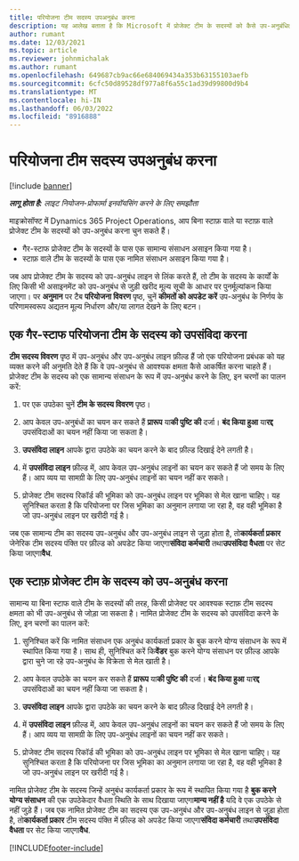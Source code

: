 ```yaml
---
title: परियोजना टीम सदस्य उपअनुबंध करना
description: यह आलेख बताता है कि Microsoft में प्रोजेक्ट टीम के सदस्यों को कैसे उप-अनुबंधित किया जाए।Dynamics 365 Project Operations
author: rumant
ms.date: 12/03/2021
ms.topic: article
ms.reviewer: johnmichalak
ms.author: rumant
ms.openlocfilehash: 649687cb9ac66e684069434a353b63155103aefb
ms.sourcegitcommit: 6cfc50d89528df977a8f6a55c1ad39d99800d9b4
ms.translationtype: MT
ms.contentlocale: hi-IN
ms.lasthandoff: 06/03/2022
ms.locfileid: "8916888"
---
```

# <a name="subcontracting-project-team-members"></a>परियोजना टीम सदस्य उपअनुबंध करना

[!include [banner](../../includes/dataverse-preview.md)]

_**लागू होता है:** लाइट नियोजन-प्रोफार्मा इनवॉयसिंग करने के लिए समझौता_

माइक्रोसॉफ्ट में Dynamics 365 Project Operations, आप बिना स्टाफ़ वाले या स्टाफ़ वाले प्रोजेक्ट टीम के सदस्यों को उप-अनुबंध करना चुन सकते हैं।

- गैर-स्टाफ प्रोजेक्ट टीम के सदस्यों के पास एक सामान्य संसाधन असाइन किया गया है।
- स्टाफ़ वाले टीम के सदस्यों के पास एक नामित संसाधन असाइन किया गया है।

जब आप प्रोजेक्ट टीम के सदस्य को उप-अनुबंध लाइन से लिंक करते हैं, तो टीम के सदस्य के कार्यों के लिए किसी भी असाइनमेंट को उप-अनुबंध से जुड़ी खरीद मूल्य सूची के आधार पर पुनर्मूल्यांकन किया जाएगा।  पर **अनुमान** पर टैब **परियोजना विवरण** पृष्ठ, चुनें **कीमतों को अपडेट करें** उप-अनुबंध के निर्णय के परिणामस्वरूप अद्यतन मूल्य निर्धारण और/या लागत देखने के लिए बटन। 

## <a name="subcontracting-an-unstaffed-project-team-member"></a>एक गैर-स्टाफ परियोजना टीम के सदस्य को उपसंविदा करना
**टीम सदस्य विवरण** पृष्ठ में उप-अनुबंध और उप-अनुबंध लाइन फ़ील्ड हैं जो एक परियोजना प्रबंधक को यह व्यक्त करने की अनुमति देते हैं कि वे उप-अनुबंध से आवश्यक क्षमता कैसे आकर्षित करना चाहते हैं। प्रोजेक्ट टीम के सदस्य को एक सामान्य संसाधन के रूप में उप-अनुबंध करने के लिए, इन चरणों का पालन करें:

1.  पर एक उपठेका चुनें **टीम के सदस्य विवरण** पृष्ठ।

2.  आप केवल उप-अनुबंधों का चयन कर सकते हैं **प्रारूप** या**की पुष्टि की** दर्जा। **बंद किया हुआ** या**रद्द** उपसंविदाओं का चयन नहीं किया जा सकता है। 

3.  **उपसंविदा लाइन** आपके द्वारा उपठेके का चयन करने के बाद फ़ील्ड दिखाई देने लगती है।

4.  में **उपसंविदा लाइन** फ़ील्ड में, आप केवल उप-अनुबंध लाइनों का चयन कर सकते हैं जो समय के लिए हैं। आप व्यय या सामग्री के लिए उप-अनुबंध लाइनों का चयन नहीं कर सकते।

5.  प्रोजेक्ट टीम सदस्य रिकॉर्ड की भूमिका को उप-अनुबंध लाइन पर भूमिका से मेल खाना चाहिए। यह सुनिश्चित करता है कि परियोजना पर जिस भूमिका का अनुमान लगाया जा रहा है, वह वही भूमिका है जो उप-अनुबंध लाइन पर खरीदी गई है। 

जब एक सामान्य टीम का सदस्य उप-अनुबंध और उप-अनुबंध लाइन से जुड़ा होता है, तो**कार्यकर्ता प्रकार** जेनेरिक टीम सदस्य पंक्ति पर फ़ील्ड को अपडेट किया जाएगा**संविदा कर्मचारी** तथा**उपसंविदा वैधता** पर सेट किया जाएगा**वैध**.

## <a name="subcontracting-a-staffed-project-team-member"></a>एक स्टाफ़ प्रोजेक्ट टीम के सदस्य को उप-अनुबंध करना
सामान्य या बिना स्टाफ वाले टीम के सदस्यों की तरह, किसी प्रोजेक्ट पर आवश्यक स्टाफ़ टीम सदस्य क्षमता को भी उप-अनुबंध से जोड़ा जा सकता है। नामित प्रोजेक्ट टीम के सदस्य को उपसंविदा करने के लिए, इन चरणों का पालन करें:

1.  सुनिश्चित करें कि नामित संसाधन एक अनुबंध कार्यकर्ता प्रकार के बुक करने योग्य संसाधन के रूप में स्थापित किया गया है। साथ ही, सुनिश्चित करें कि**वेंडर** बुक करने योग्य संसाधन पर फ़ील्ड आपके द्वारा चुने जा रहे उप-अनुबंध के विक्रेता से मेल खाती है। 

2.  आप केवल उपठेके का चयन कर सकते हैं **प्रारूप** या**की पुष्टि की** दर्जा। **बंद किया हुआ** या**रद्द** उपसंविदाओं का चयन नहीं किया जा सकता है। 

3.  **उपसंविदा लाइन** आपके द्वारा उपठेके का चयन करने के बाद फ़ील्ड दिखाई देने लगती है।

4.  में **उपसंविदा लाइन** फ़ील्ड में, आप केवल उप-अनुबंध लाइनों का चयन कर सकते हैं जो समय के लिए हैं। आप व्यय या सामग्री के लिए उप-अनुबंध लाइनों का चयन नहीं कर सकते।

5.  प्रोजेक्ट टीम सदस्य रिकॉर्ड की भूमिका को उप-अनुबंध लाइन पर भूमिका से मेल खाना चाहिए। यह सुनिश्चित करता है कि परियोजना पर जिस भूमिका का अनुमान लगाया जा रहा है, वह वही भूमिका है जो उप-अनुबंध लाइन पर खरीदी गई है। 

नामित प्रोजेक्ट टीम के सदस्य जिन्हें अनुबंध कार्यकर्ता प्रकार के रूप में स्थापित किया गया है **बुक करने योग्य संसाधन** की एक उपठेकेदार वैधता स्थिति के साथ दिखाया जाएगा**मान्य नहीं है** यदि वे एक उपठेके से नहीं जुड़े हैं। जब एक नामित प्रोजेक्ट टीम का सदस्य एक उप-अनुबंध और उप-अनुबंध लाइन से जुड़ा होता है, तो**कार्यकर्ता प्रकार** टीम सदस्य पंक्ति में फ़ील्ड को अपडेट किया जाएगा**संविदा कर्मचारी** तथा**उपसंविदा वैधता** पर सेट किया जाएगा**वैध**.

[!INCLUDE[footer-include](../../includes/footer-banner.md)]
